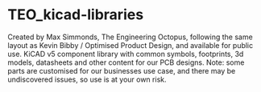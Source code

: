 # TEO_kicad-libraries
Created by Max Simmonds, The Engineering Octopus, following the same layout as Kevin Bibby / Optimised Product Design, and available for public use.
KiCAD v5 component library with common symbols, footprints, 3d models, datasheets and other content for our PCB designs.
Note: some parts are customised for our businesses use case, and there may be undiscovered issues, so use is at your own risk.
